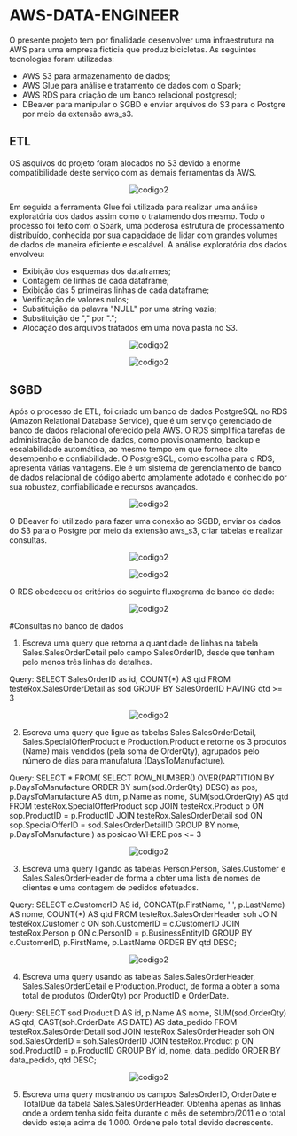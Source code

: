 # AWS-DATA-ENGINEER

O presente projeto tem por finalidade desenvolver uma infraestrutura na AWS para uma empresa fictícia que produz bicicletas. As seguintes tecnologias foram utilizadas:

- AWS S3 para armazenamento de dados;
- AWS Glue para análise e tratamento de dados com o Spark;
- AWS RDS para criação de um banco relacional postgresql;
- DBeaver para manipular o SGBD e enviar arquivos do S3 para o Postgre por meio da extensão aws_s3.

## ETL

OS asquivos do projeto foram alocados no S3 devido a enorme compatibilidade deste serviço com as demais ferramentas da AWS.

<p align="center">
    <img src="https://imgur.com/jqXSuk7.png" alt="codigo2">
</p>

  Em seguida a ferramenta Glue foi utilizada para realizar uma análise exploratória dos dados assim como o tratamendo dos mesmo. Todo o processo foi feito com o Spark,  uma poderosa estrutura de processamento distribuído, conhecida por sua capacidade de lidar com grandes volumes de dados de maneira eficiente e escalável. A análise  exploratória dos dados envolveu:

  - Exibição dos esquemas dos dataframes;
  - Contagem de linhas de cada dataframe;
  - Exibição das 5 primeiras linhas de cada dataframe;
  - Verificação de valores nulos;
  - Substituição da palavra "NULL" por uma string vazia;
  - Substituição de "," por ".";
  - Alocação dos arquivos tratados em uma nova pasta no S3.

<p align="center">
    <img src="https://imgur.com/RAQ79bU.png" alt="codigo2">
</p>

<p align="center">
    <img src="https://imgur.com/Rufrio0.png" alt="codigo2">
</p>

## SGBD

Após o processo de ETL, foi criado um banco de dados PostgreSQL no RDS (Amazon Relational Database Service), que é um serviço gerenciado de banco de dados relacional oferecido pela AWS. O RDS simplifica tarefas de administração de banco de dados, como provisionamento, backup e escalabilidade automática, ao mesmo tempo em que fornece alto desempenho e confiabilidade. O PostgreSQL, como escolha para o RDS, apresenta várias vantagens. Ele é um sistema de gerenciamento de banco de dados relacional de código aberto amplamente adotado e conhecido por sua robustez, confiabilidade e recursos avançados.

<p align="center">
    <img src="https://imgur.com/DeTOMuE.png" alt="codigo2">
</p>

O DBeaver foi utilizado para fazer uma conexão ao SGBD, enviar os dados do S3 para o Postgre por meio da extensão aws_s3, criar tabelas e realizar consultas.  

<p align="center">
    <img src="https://imgur.com/93NFuJz.png" alt="codigo2">
</p>


<p align="center">
    <img src="https://imgur.com/jy5uUQR.png" alt="codigo2">
</p>

O RDS obedeceu os critérios do seguinte fluxograma de banco de dado:

<p align="center">
    <img src="https://imgur.com/rzlln1o.png" alt="codigo2">
</p>

#Consultas no banco de dados

1) Escreva uma query que retorna a quantidade de linhas na tabela Sales.SalesOrderDetail pelo campo SalesOrderID, desde que tenham pelo menos três linhas de detalhes.

Query:
SELECT 
	SalesOrderID as id, 
	COUNT(*) AS qtd 
FROM testeRox.SalesOrderDetail as sod
GROUP BY SalesOrderID
HAVING qtd >= 3

<p align="center">
    <img src="https://imgur.com/zrmxWpF.png" alt="codigo2">
</p>

2) Escreva uma query que ligue as tabelas Sales.SalesOrderDetail, Sales.SpecialOfferProduct e Production.Product e retorne os 3 produtos (Name) mais vendidos (pela soma de OrderQty), agrupados pelo número de dias para manufatura (DaysToManufacture).

Query:
SELECT * 
FROM(
  SELECT 
  	ROW_NUMBER() OVER(PARTITION BY p.DaysToManufacture ORDER BY sum(sod.OrderQty) DESC) as pos,
  	p.DaysToManufacture AS dtm,
    	p.Name as nome,
    	SUM(sod.OrderQty) AS qtd
  FROM testeRox.SpecialOfferProduct sop 
  JOIN testeRox.Product p ON sop.ProductID = p.ProductID
  JOIN testeRox.SalesOrderDetail sod ON sop.SpecialOfferID = sod.SalesOrderDetailID
  GROUP BY nome, p.DaysToManufacture
  ) as posicao
WHERE pos <= 3

<p align="center">
    <img src="https://imgur.com/ptUMM5I.png" alt="codigo2">
</p>

3) Escreva uma query ligando as tabelas Person.Person, Sales.Customer e Sales.SalesOrderHeader de forma a obter uma lista de nomes de clientes e uma contagem de pedidos efetuados.

Query:
SELECT
	c.CustomerID AS id,
	CONCAT(p.FirstName, ' ', p.LastName) AS nome, 
	COUNT(*) AS qtd
FROM testeRox.SalesOrderHeader soh
JOIN testeRox.Customer c ON soh.CustomerID = c.CustomerID
JOIN testeRox.Person p ON c.PersonID = p.BusinessEntityID 
GROUP BY c.CustomerID, p.FirstName, p.LastName
ORDER BY qtd DESC;

<p align="center">
    <img src="https://imgur.com/aUDbbhx.png" alt="codigo2">
</p>


4) Escreva uma query usando as tabelas Sales.SalesOrderHeader, Sales.SalesOrderDetail e Production.Product, de forma a obter a soma total de produtos (OrderQty) por ProductID e OrderDate.

Query:
SELECT
    sod.ProductID AS id,
    p.Name AS nome,
    SUM(sod.OrderQty) AS qtd,
    CAST(soh.OrderDate AS DATE) AS data_pedido
FROM testeRox.SalesOrderDetail sod
JOIN testeRox.SalesOrderHeader soh ON sod.SalesOrderID = soh.SalesOrderID
JOIN testeRox.Product p ON sod.ProductID = p.ProductID
GROUP BY id, nome, data_pedido
ORDER BY data_pedido, qtd DESC;

<p align="center">
    <img src="https://imgur.com/U1sEXsA.png" alt="codigo2">
</p>


5) Escreva uma query mostrando os campos SalesOrderID, OrderDate e TotalDue da tabela Sales.SalesOrderHeader. Obtenha apenas as linhas onde a ordem tenha sido feita durante o mês de setembro/2011 e o total devido esteja acima de 1.000. Ordene pelo total devido decrescente.

